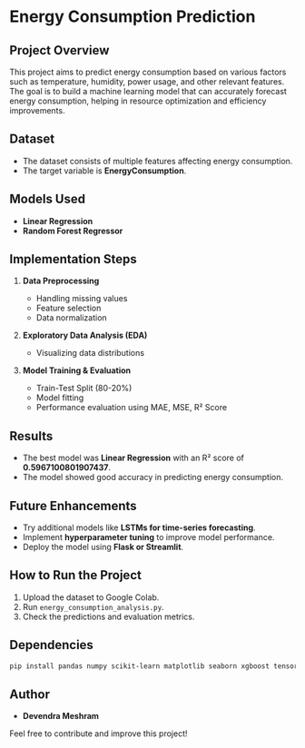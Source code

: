 # Energy Consumption Prediction

## Project Overview
This project aims to predict energy consumption based on various factors such as temperature, humidity, power usage, and other relevant features. The goal is to build a machine learning model that can accurately forecast energy consumption, helping in resource optimization and efficiency improvements.

## Dataset
- The dataset consists of multiple features affecting energy consumption.
- The target variable is **EnergyConsumption**.

## Models Used
- **Linear Regression**
- **Random Forest Regressor**

## Implementation Steps
1. **Data Preprocessing**
   - Handling missing values
   - Feature selection
   - Data normalization

2. **Exploratory Data Analysis (EDA)**
   - Visualizing data distributions

3. **Model Training & Evaluation**
   - Train-Test Split (80-20%)
   - Model fitting
   - Performance evaluation using MAE, MSE, R² Score

## Results
- The best model was **Linear Regression** with an R² score of **0.5967100801907437**.
- The model showed good accuracy in predicting energy consumption.

## Future Enhancements
- Try additional models like **LSTMs for time-series forecasting**.
- Implement **hyperparameter tuning** to improve model performance.
- Deploy the model using **Flask or Streamlit**.

## How to Run the Project
1. Upload the dataset to Google Colab.
2. Run `energy_consumption_analysis.py`.
3. Check the predictions and evaluation metrics.

## Dependencies
```bash
pip install pandas numpy scikit-learn matplotlib seaborn xgboost tensorflow
```

## Author
- **Devendra Meshram**

Feel free to contribute and improve this project!

